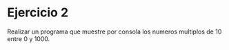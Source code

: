 # Ejercicio 2

Realizar un programa que muestre por consola los numeros multiplos de 10 entre 0 y 1000.
